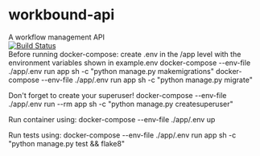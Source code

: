 # workbound-api
A workflow management API  
[![Build Status](https://travis-ci.com/joncovington/workbound-api.svg?branch=main)](https://travis-ci.com/joncovington/workbound-api)  
Before running docker-compose:
  create .env in the /app level with the environment variables shown in example.env
  docker-compose --env-file ./app/.env run app sh -c "python manage.py makemigrations"
  docker-compose --env-file ./app/.env run app sh -c "python manage.py migrate"

Don't forget to create your superuser!
docker-compose --env-file ./app/.env run --rm app sh -c "python manage.py createsuperuser"

Run container using:
  docker-compose --env-file ./app/.env up

Run tests using:
  docker-compose --env-file ./app/.env run app sh -c "python manage.py test && flake8"